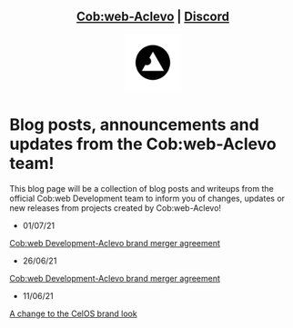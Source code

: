 <head>
    <link rel="shortcut icon" type="image/png" href="./favicon.png">
</head>

<center>
<h2>
<a href="https://cobweb-aclevo.org">Cob:web-Aclevo</a> |
<a href="https://discord.gg/z3GXvGtuek">Discord</a>
</h2>
</center>

<center><img src="./favicon.png" width="20%" height="20%"></center>

# Blog posts, announcements and updates from the Cob:web-Aclevo team!

This blog page will be a collection of blog posts and writeups from the official Cob:web Development team to inform you of changes, updates or new releases from projects created by Cob:web-Aclevo!

- 01/07/21

[Cob:web Development-Aclevo brand merger agreement](posts/3.html)

- 26/06/21

[Cob:web Development-Aclevo brand merger agreement](posts/2.html)

- 11/06/21

[A change to the CelOS brand look](posts/1.html)